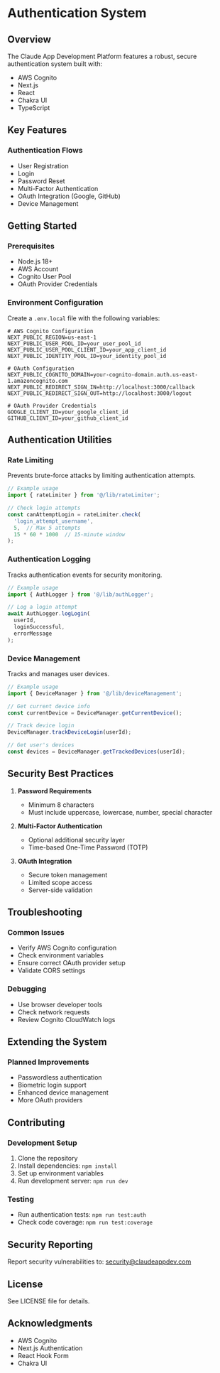 # Authentication System

## Overview

The Claude App Development Platform features a robust, secure authentication system built with:
- AWS Cognito
- Next.js
- React
- Chakra UI
- TypeScript

## Key Features

### Authentication Flows
- User Registration
- Login
- Password Reset
- Multi-Factor Authentication
- OAuth Integration (Google, GitHub)
- Device Management

## Getting Started

### Prerequisites
- Node.js 18+
- AWS Account
- Cognito User Pool
- OAuth Provider Credentials

### Environment Configuration

Create a `.env.local` file with the following variables:

```
# AWS Cognito Configuration
NEXT_PUBLIC_REGION=us-east-1
NEXT_PUBLIC_USER_POOL_ID=your_user_pool_id
NEXT_PUBLIC_USER_POOL_CLIENT_ID=your_app_client_id
NEXT_PUBLIC_IDENTITY_POOL_ID=your_identity_pool_id

# OAuth Configuration
NEXT_PUBLIC_COGNITO_DOMAIN=your-cognito-domain.auth.us-east-1.amazoncognito.com
NEXT_PUBLIC_REDIRECT_SIGN_IN=http://localhost:3000/callback
NEXT_PUBLIC_REDIRECT_SIGN_OUT=http://localhost:3000/logout

# OAuth Provider Credentials
GOOGLE_CLIENT_ID=your_google_client_id
GITHUB_CLIENT_ID=your_github_client_id
```

## Authentication Utilities

### Rate Limiting
Prevents brute-force attacks by limiting authentication attempts.

```typescript
// Example usage
import { rateLimiter } from '@/lib/rateLimiter';

// Check login attempts
const canAttemptLogin = rateLimiter.check(
  'login_attempt_username', 
  5,  // Max 5 attempts
  15 * 60 * 1000  // 15-minute window
);
```

### Authentication Logging
Tracks authentication events for security monitoring.

```typescript
// Example usage
import { AuthLogger } from '@/lib/authLogger';

// Log a login attempt
await AuthLogger.logLogin(
  userId, 
  loginSuccessful, 
  errorMessage
);
```

### Device Management
Tracks and manages user devices.

```typescript
// Example usage
import { DeviceManager } from '@/lib/deviceManagement';

// Get current device info
const currentDevice = DeviceManager.getCurrentDevice();

// Track device login
DeviceManager.trackDeviceLogin(userId);

// Get user's devices
const devices = DeviceManager.getTrackedDevices(userId);
```

## Security Best Practices

1. **Password Requirements**
   - Minimum 8 characters
   - Must include uppercase, lowercase, number, special character

2. **Multi-Factor Authentication**
   - Optional additional security layer
   - Time-based One-Time Password (TOTP)

3. **OAuth Integration**
   - Secure token management
   - Limited scope access
   - Server-side validation

## Troubleshooting

### Common Issues
- Verify AWS Cognito configuration
- Check environment variables
- Ensure correct OAuth provider setup
- Validate CORS settings

### Debugging
- Use browser developer tools
- Check network requests
- Review Cognito CloudWatch logs

## Extending the System

### Planned Improvements
- Passwordless authentication
- Biometric login support
- Enhanced device management
- More OAuth providers

## Contributing

### Development Setup
1. Clone the repository
2. Install dependencies: `npm install`
3. Set up environment variables
4. Run development server: `npm run dev`

### Testing
- Run authentication tests: `npm run test:auth`
- Check code coverage: `npm run test:coverage`

## Security Reporting

Report security vulnerabilities to: security@claudeappdev.com

## License

See LICENSE file for details.

## Acknowledgments
- AWS Cognito
- Next.js Authentication
- React Hook Form
- Chakra UI